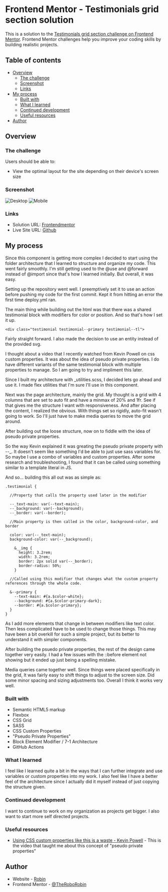 # Frontend Mentor - Testimonials grid section solution

This is a solution to the [Testimonials grid section challenge on Frontend Mentor](https://www.frontendmentor.io/challenges/testimonials-grid-section-Nnw6J7Un7). Frontend Mentor challenges help you improve your coding skills by building realistic projects.

## Table of contents

- [Overview](#overview)
  - [The challenge](#the-challenge)
  - [Screenshot](#screenshot)
  - [Links](#links)
- [My process](#my-process)
  - [Built with](#built-with)
  - [What I learned](#what-i-learned)
  - [Continued development](#continued-development)
  - [Useful resources](#useful-resources)
- [Author](#author)

## Overview

### The challenge

Users should be able to:

- View the optimal layout for the site depending on their device's screen size

### Screenshot

![Desktop](/src/assets/images/screenshot_desktop.PNG)
![Mobile](/src/assets/images/screenshot_mobile.PNG)

### Links

- Solution URL: [Frontendmentor](https://www.frontendmentor.io/solutions/four-card-feature-gGSi-woVss)
- Live Site URL: [Github](https://theroborobin.github.io/Frontend-Mentor-Testimonials-Component/)

## My process

Since this component is getting more complex I decided to start using the folder architecture that I learned to structure and organize my code. This went fairly smoothly. I'm still getting used to the @use and @forward instead of @import since that's how I learned initially. But overall, it was easy.

Setting up the repository went well. I preemptively set it to use an action before pushing my code for the first commit. Kept it from hitting an error the first time deploy.yml ran.

The main thing while building out the html was that there was a shared testimonial block with modifiers for color or position. And so that's how I set it up.

    <div class="testimonial testimonial--primary testimonial--tl">

Fairly straight forward. I also made the decision to use an entity instead of the provided svg.

I thought about a video that I recently watched from Kevin Powell on css custom properties. It was about the idea of pseudo private properties. I do have different variants of the same testimonial block with multiple properties to manage. So I am going to try and impliment this later.

Since I built my architecture with \_utilities.scss, I decided lets go ahead and use it. I made flex utilities that I'm sure I'll use in this component.

Next was the page architecture, mainly the grid. My thought is a grid with 4 columns that are set to auto fit and have a minmax of 20% and 1fr. See if that gives me the structure I want with responsiveness. And after placing the content, I realized the obvious. With things set so rigidly, auto-fit wasn't going to work. So I'll just have to make media queries to move the grid around.

After building out the loose structure, now on to fiddle with the idea of pseudo private properties.

So the way Kevin explained it was greating the pseudo private property with --\_. It doesn't seem like something I'd be able to just use sass variables for. So maybe I use a combo of variables and custom properties. After some research and troubleshooting, I found that it can be called using something similar to a template literal in JS.

And so... building this all out was as simple as:

    .testimonial {

      //Property that calls the property used later in the modifier

      --_text-main: var(--text-main);
      --_background: var(--background);
      --_border: var(--border);

      //Main property is then called in the color, background-color, and border

      color: var(--_text-main);
      background-color: var(--_background);

        &__img {
          height: 3.2rem;
          width: 3.2rem;
          border: 2px solid var(--_border);
          border-radius: 50%;
        }

      //Called using this modifier that changes what the custom property references through the whole code.

      &--primary {
        --text-main: #{a.$color-white};
        --background: #{a.$color-primary-dark};
        --border: #{a.$color-primary};
      }
    }

As I add more elements that change in between modifiers like text color. Then less complicated have to be used to change those things. This may have been a bit overkill for such a simple project, but its better to understand it with simpler components.

After building the psuedo private properties, the rest of the design came together very easily. I had a few issues with the ::before element not showing but it ended up just being a spelling mistake.

Media queries came together well. Since things were placed specifically in the grid, It was fairly easy to shift things to adjust to the screen size. Did some minor spacing and sizing adjustments too. Overall I think it works very well.

### Built with

- Semantic HTML5 markup
- Flexbox
- CSS Grid
- SASS
- CSS Custom Properties
- "Pseudo Private Properties"
- Block Element Modifier / 7-1 Architecture
- GitHub Actions

### What I learned

I feel like I learned quite a bit in the ways that I can further integrate and use variables or custom properties into my work. I also feel like I have a better feel of the architecture since I actually did it myself instead of just copying the structure given.

### Continued development

I want to continue to work on my organization as projects get bigger. I also want to start more self directed projects.

### Useful resources

- [Using CSS custom properties like this is a waste - Kevin Powell](https://youtu.be/_2LwjfYc1x8?si=9kYdPWoWPa8h_3wV) - This is the video that taught me about this concept of "pseudo private properties"

## Author

- Website - [Robin](https://github.com/TheRoboRobin)
- Frontend Mentor - [@TheRoboRobin](https://www.frontendmentor.io/profile/TheRoboRobin)
